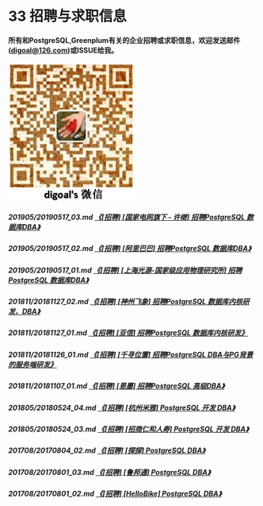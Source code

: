 # 33 招聘与求职信息
#### 所有和PostgreSQL,Greenplum有关的企业招聘或求职信息，欢迎发送邮件(digoal@126.com)或ISSUE给我。
![pic](../pic/digoal_weixin.jpg)    
##### 201905/20190517_03.md   [《[招聘] [国家电网旗下 - 许继] 招聘PostgreSQL 数据库DBA》](../201905/20190517_03.md)  
##### 201905/20190517_02.md   [《[招聘] [阿里巴巴] 招聘PostgreSQL 数据库DBA》](../201905/20190517_02.md)  
##### 201905/20190517_01.md   [《[招聘] [上海光源-国家级应用物理研究所] 招聘PostgreSQL 数据库DBA》](../201905/20190517_01.md)  
##### 201811/20181127_02.md   [《[招聘] [神州飞象] 招聘PostgreSQL 数据库内核研发、DBA》](../201811/20181127_02.md)  
##### 201811/20181127_01.md   [《[招聘] [亚信] 招聘PostgreSQL 数据库内核研发》](../201811/20181127_01.md)  
##### 201811/20181126_01.md   [《[招聘] [千寻位置] 招聘PostgreSQL DBA与PG背景的服务端研发》](../201811/20181126_01.md)  
##### 201811/20181107_01.md   [《[招聘] [恩墨] 招聘PostgreSQL 高级DBA》](../201811/20181107_01.md)  
##### 201805/20180524_04.md   [《[招聘] [杭州米雅] PostgreSQL 开发 DBA》](../201805/20180524_04.md)  
##### 201805/20180524_03.md   [《[招聘] [招商仁和人寿] PostgreSQL 开发 DBA》](../201805/20180524_03.md)  
##### 201708/20170804_02.md   [《[招聘] [探探] PostgreSQL DBA》](../201708/20170804_02.md)  
##### 201708/20170801_03.md   [《[招聘] [鲁邦通] PostgreSQL DBA》](../201708/20170801_03.md)  
##### 201708/20170801_02.md   [《[招聘] [HelloBike] PostgreSQL DBA》](../201708/20170801_02.md)  
